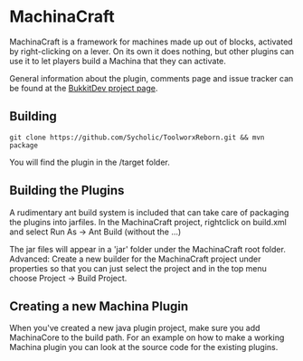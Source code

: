 MachinaCraft
============

MachinaCraft is a framework for machines made up out of blocks, activated by
right-clicking on a lever. On its own it does nothing, but other plugins can use
it to let players build a Machina that they can activate.

General information about the plugin, comments page and issue tracker can be
found at the [BukkitDev project page][project].

[project]: http://dev.bukkit.org/server-mods/machinacraft

Building
------------------

```
git clone https://github.com/Sycholic/ToolworxReborn.git && mvn package
```

You will find the plugin in the /target folder.

Building the Plugins
--------------------
A rudimentary ant build system is included that can take care of packaging the
plugins into jarfiles. In the MachinaCraft project, rightclick on build.xml and
select Run As -> Ant Build (without the ...)

The jar files will appear in a 'jar' folder under the MachinaCraft root folder.
Advanced: Create a new builder for the MachinaCraft project under properties so
that you can just select the project and in the top menu choose Project ->
 Build Project.

Creating a new Machina Plugin
-----------------------------
When you've created a new java plugin project, make sure you add MachinaCore to
the build path. For an example on how to make a working Machina plugin you can
look at the source code for the existing plugins.
